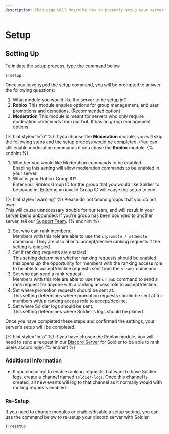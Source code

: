 ```yaml
---
description: This page will describe how to properly setup your server with Soldier.
---
```


# Setup

## Setting Up

To initiate the setup process, type the command below.

```
s!setup
```

Once you have typed the setup command, you will be prompted to answer the following questions:

1. What module you would like the server to be setup in?
2. **Roblox** This module enables options for group management, and user promotions and demotions. (Recommended option)
3. **Moderation** This module is meant for servers who only require moderation commands from our bot. It has no group management options.

{% hint style="info" %}
If you choose the **Moderation** module, you will skip the following steps and the setup process would be completed. (You can still enable moderation commands if you chose the **Roblox** module.
{% endhint %}

1. Whether you would like Moderation commands to be enabled.\
   Enabling this setting will allow moderation commands to be enabled in your server.
2. What is your Roblox Group ID?\
   Enter your Roblox Group ID for the group that you would like Soldier to be bound in. Entering an invalid Group ID will cause the setup to end.

{% hint style="warning" %}
Please do not bound groups that you do not own.\
This will cause unnecessary trouble for our team, and will result in your server being unbounded. If you're group has been bounded to another server, tell our [Support Team](https://discord.gg/KaSN7gnpkp).
{% endhint %}

1. Set who can rank members.\
   Members with this role are able to use the `s!promote / s!demote` command. They are also able to accept/decline ranking requests if the setting is enabled.
2. Set if ranking requests are enabled.\
   This setting determines whether ranking requests should be enabled, this opens up the opportunity for members with the ranking access role to be able to accept/decline requests sent from the `s!rank` command.
3. Set who can send a rank request.\
   Members with this role are able to use the `s!rank` command to send a rank request for anyone with a ranking access role to accept/decline.
4. Set where promotion requests should be sent at.\
   This setting determines where promotion requests should be sent at for members with a ranking access role to accept/decline.
5. Set where Soldier logs should be sent.\
   This setting determines where Soldier's logs should be placed.

Once you have completed these steps and confirmed the settings, your server's setup willl be completed.

{% hint style="info" %}
If you have chosen the Roblox module, you will need to send a request in our [Discord Server](https://discord.gg/hdm87pRgrb) for Soldier to be able to rank users accordingly.
{% endhint %}

### Additional Information

* If you chose not to enable ranking requests, but want to have Soldier logs, create a channel named `soldier-logs`. Once this channel is created, all new events will log to that channel as it normally would with ranking requests enabled.

### Re-Setup

If you need to change modules or enable/disable a setup setting, you can use the command below to re-setup your discord server with Soldier.

```
s!resetup
```
